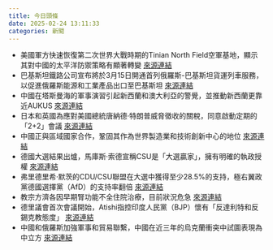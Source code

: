 ```yaml
---
title: 今日頭條
date: 2025-02-24 13:11:33
categories: 新聞            
---
```

- 美國軍方快速恢復第二次世界大戰時期的Tinian North Field空軍基地，顯示其對中國的太平洋防禦策略有顯著轉變 [來源連結](https://asiatimes.com/2025/02/us-revives-wwii-era-pacific-air-base-for-a-china-showdown/)
- 巴基斯坦鐵路公司宣布將於3月15日開通首列俄羅斯-巴基斯坦貨運列車服務，以促進俄羅斯能源和工業產品出口至巴基斯坦 [來源連結](https://asiatimes.com/2025/02/on-a-train-from-pakistan-to-russia-via-us-sanctioned-iran/)
- 中國在塔斯曼海的軍事演習引起新西蘭和澳大利亞的警覺，並推動新西蘭更靠近AUKUS [來源連結](https://asiatimes.com/2025/02/china-war-games-nudge-new-zealand-closer-to-aukus/)
- 日本和英國為應對美國總統唐納德·特朗普威脅徵收的關稅，同意啟動定期的「2+2」會議 [來源連結](https://asiatimes.com/2025/02/trump-tariffs-driving-uk-japan-trade-ties/)
- 中國正與區域國家合作，鞏固其作為世界製造業和技術創新中心的地位 [來源連結](https://asiatimes.com/2025/02/while-us-builds-walls-china-ripping-them-down/)
- 德國大選結果出爐，馬庫斯·索德宣稱CSU是「大選贏家」，擁有明確的執政授權 [來源連結](https://www.theguardian.com/world/live/2025/feb/24/german-election-live-results-updates-2025-cdu-afd-widel)
- 弗里德里希·默茨的CDU/CSU聯盟在大選中獲得至少28.5%的支持，極右翼政黨德國選擇黨（AfD）的支持率翻倍 [來源連結](https://www.thehindu.com/news/international/who-is-friedrich-merz-set-to-be-next-chancellor-of-germany/article69256832.ece)
- 教宗方濟各因早期腎功能不全住院治療，目前狀況危急 [來源連結](https://www.thehindu.com/news/international/pope-is-resting-on-10th-day-of-hospitalisation-after-early-stages-of-kidney-insufficiency-detected-vatican/article69257555.ece)
- 德里議會首次會議開始，Atishi指控印度人民黨（BJP）懷有「反達利特和反錫克教態度」 [來源連結](https://www.thehindu.com/news/cities/Delhi/delhi-assembly-session-2025-bjp-an-anti-dalit-anti-sikh-party-says-atishi-over-removal-of-ambedkar-bhagat-singhs-photos-from-cmo/article69257674.ece)
- 中國和俄羅斯加強軍事和貿易聯繫，中國在近三年的烏克蘭衝突中試圖表現為中立方 [來源連結](https://www.japantimes.co.jp/news/2025/02/24/world/politics/xi-putin-phone-call/)



